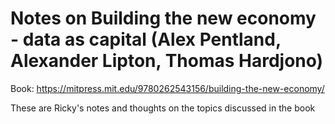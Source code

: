 # Notes on Building the new economy - data as capital (Alex Pentland, Alexander Lipton, Thomas Hardjono)

Book: https://mitpress.mit.edu/9780262543156/building-the-new-economy/

These are Ricky's notes and thoughts on the topics discussed in the book
